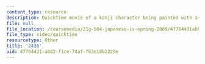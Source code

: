 ```yaml
---
content_type: resource
description: QuickTime movie of a kanji character being painted with a brush.
file: null
file_location: /coursemedia/21g-504-japanese-iv-spring-2009/47764431ab82f1ce74aff63e18b1229e_2436.mov
file_type: video/quicktime
resourcetype: Other
title: '2436'
uid: 47764431-ab82-f1ce-74af-f63e18b1229e
---
```

